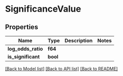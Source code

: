 # SignificanceValue

## Properties

Name | Type | Description | Notes
------------ | ------------- | ------------- | -------------
**log_odds_ratio** | **f64** |  | 
**is_significant** | **bool** |  | 

[[Back to Model list]](../README.md#documentation-for-models) [[Back to API list]](../README.md#documentation-for-api-endpoints) [[Back to README]](../README.md)


